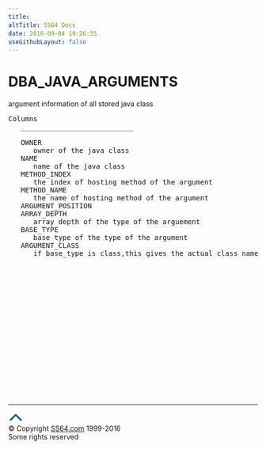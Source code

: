 ```yaml
---
title:
altTitle: SS64 Docs
date: 2016-09-04 19:26:55
useGithubLayout: false
---
```

<!-- #BeginLibraryItem "/Library/head_orad.lbi" --><!-- #EndLibraryItem --><h1>DBA_JAVA_ARGUMENTS </h1><p> argument information of all stored java class </p> 
 
<pre>Columns
   ___________________________
 
   OWNER
      owner of the java class
   NAME
      name of the java class
   METHOD_INDEX
      the index of hosting method of the argument
   METHOD_NAME
      the name of hosting method of the argument
   ARGUMENT_POSITION
   ARRAY_DEPTH
      array depth of the type of the arguement
   BASE_TYPE
      base type of the type of the argument
   ARGUMENT_CLASS
      if base_type is class,this gives the actual class name of the argument

</pre><!-- #BeginLibraryItem "/Library/foot_orad.lbi" --><p>
<!-- oracle-footer -->
<ins class="adsbygoogle" style="display:inline-block;width:300px;height:250px" data-ad-client="ca-pub-6140977852749469" data-ad-slot="4275490898"></ins>
<script>
(adsbygoogle = window.adsbygoogle || []).push({});
</script></p>
<hr>
<div id="bl" class="footer"><a href="DBA_JAVA_ARGUMENTS.html#"><img src="../images/top.png" width="30" height="22" alt="Back to the Top"></a></div>
<div id="br" class="footer, tagline">© Copyright <a href="http://ss64.com/">SS64.com</a> 1999-2016<br>
Some rights reserved</div>
<!-- #EndLibraryItem -->

